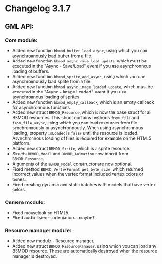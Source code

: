 # Changelog 3.1.7

## GML API:
### Core module:
* Added new function `bbmod_buffer_load_async`, using which you can asynchronnously load buffer from a file.
* Added new function `bbmod_async_save_load_update`, which must be executed in the "Async - Save/Load" event if you use asynchronnous loading of buffers.
* Added new function `bbmod_sprite_add_async`, using which you can asynchronnously load sprite from a file.
* Added new function `bbmod_async_image_loaded_update`, which must be executed in the "Async - Image Loaded" event if you use asynchronnous loading of sprites.
* Added new function `bbmod_empty_callback`, which is an empty callback for asynchronnous functions.
* Added new struct `BBMOD_Resource`, which is now the base struct for all BBMOD resources. This struct contains methods `from_file` and `from_file_async`, using which you can load resources from file synchronnously or asynchronnously. When using asynchronnous loading, property `IsLoaded` is `false` until the resource is loaded. Asynchronnous loading of files is required for example on the HTML5 platform.
* Added new struct `BBMOD_Sprite`, which is a sprite resource.
* Structs `BBMOD_Model` and `BBMOD_Animation` now inherit from `BBMOD_Resource`.
* Arguments of the `BBMOD_Model` constructor are now optional.
* Fixed method `BBMOD_VertexFormat.get_byte_size`, which returned incorrect values when the vertex format included vertex colors or bones.
* Fixed creating dynamic and static batches with models that have vertex colors.

### Camera module:
* Fixed mouselook on HTML5.
* Fixed audio listener orientation... maybe?

### Resource manager module:
* Added new module - Resource manager.
* Added new struct `BBMOD_ResourceManager`, using which you can load any BBMOD resource. These are automatically destroyed when the resource manager is destroyed.
